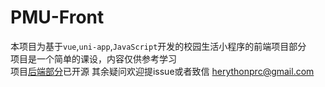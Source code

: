 # PMU-Front
本项目为基于`vue`,`uni-app`,`JavaScript`开发的校园生活小程序的前端项目部分  
项目是一个简单的课设，内容仅供参考学习  
项目[后端部分](https://github.com/Herython/PMU-Source/)已开源
其余疑问欢迎提issue或者致信 herythonprc@gmail.com
